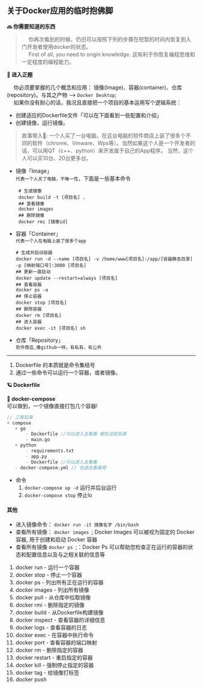 ## 关于Docker应用的临时抱佛脚
**🔜 你需要知道的东西**
> &emsp; 你再次看到的时候，仍旧可以按照下列的步骤在短暂的时间内恢复到入门开发者使用docker的状态。  
> &emsp; First of all, you need to origin knowledge. 这有利于你恢复编程思维和一定程度的编程能力。
> 
**🚗 进入正题** 

&emsp; 你必须要掌握的几个概念和应用： 镜像(Image)、容器(container)、仓库(repository)。与其之产物 --> `Docker Desktop`;  
&emsp; 如果你没有耐心的话，我况且直接把一个项目的基本运用写个逻辑系统：   
- 创建适应的Dockerfile文件「可以在下面看到一些配置和介绍」
- 创建镜像，运行镜像。


> 故事带入🍳: 一个人买了一台电脑，在这台电脑的软件商店上装了很多个不同的软件（chrome、Vmware、Wps等）。当然如果这个人是一个开发者的话，可以用QT（c++、python）来开发属于自己的App程序。
当然，这个人可以买10台、20台更多台。

- 镜像「Image」  
  `代表一个人买了电脑，不唯一性`，下面是一些基本命令
   ```shell
    # 生成镜像
    docker build -t [项目名] .
    ## 查看镜像
    docker images
    ## 删除镜像
    docker rmi [镜像id]
    ```

- 容器「Container」  
  `代表一个人在电脑上装了很多个app`  
    ```shell
    # 生成并启动容器
    docker run -d --name [项目名] -v /home/www[项目名]:/app/[容器静态目录] -p [映射端口号]:3000 [项目名]
    ## 更新一直启动
    docker update --restart=always [项目名]
    ## 查看容器
    docker ps -a
    ## 停止容器
    docker stop [项目名]
    ## 删除容器
    docker rm [项目名]
    ## 进入容器
    docker exec -it [项目名] sh
    ```

- 仓库「Repository」  
  `软件商店,像github一样，有私有，有公共`

------------ 

1. Dockerfile 的本质就是命令集结号
2. 通过一些命令可以运行一个容器，或者镜像。


**🪐 Dockerfile** 

**🍇 docker-compose**  
  可以做到，一个镜像直接打包几个容器!
 ```v
// 工程目录
+ compose 
    + go
        - Dockerfile //可以进入去看看 都在这层目录
        - main.go
    + python
        - requirements.txt
        - app.py
        - Dockerfile //可以进入去看看
    - docker-compose.yml // 也进去看看吧
```

 - 命令
    1. `docker-compose up -d` 运行并后台运行
    2. `docker-compose stop` 停止lo

#### 其他
- 进入镜像命令： `docker run -it 镜像名字 /bin/bash`
- 查看所有镜像： `docker images `; Docker Images 可以被视为固定的 Docker 容器, 用于创建和启动 Docker 容器
- 查看所有镜像   `docker ps `;：Docker Ps 可以帮助您检查正在运行的容器的状态和配置信息以及与之相关联的信息等

1. docker run - 运行一个容器
2. docker stop - 停止一个容器
3. docker ps - 列出所有正在运行的容器
4. docker images - 列出所有镜像
5. docker pull - 从仓库中拉取镜像
6. docker rmi - 删除指定的镜像
7. docker build - 从Dockerfile构建镜像
8. docker inspect - 查看容器的详细信息
9. docker logs - 查看容器的日志
10. docker exec - 在容器中执行命令
11. docker port - 查看容器的端口映射
12. docker rm - 删除指定的容器
13. docker restart - 重启指定的容器
14. docker kill - 强制停止指定的容器
15. docker tag - 给镜像打标签
16. docker push
